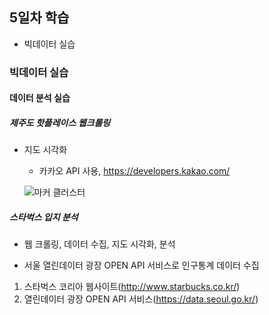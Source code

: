 ## 5일차 학습
- 빅데이터 실습

### 빅데이터 실습
#### 데이터 분석 실습

##### 제주도 핫플레이스 웹크롤링
- 지도 시각화
    - 카카오 API 사용, https://developers.kakao.com/

    ![마커 클러스터](https://raw.githubusercontent.com/Hsegunn/bigdata-analysis-2024/main/images/ba009.gif)

##### 스타벅스 입지 분석
- 웹 크롤링, 데이터 수집, 지도 시각화, 분석

- 서울 열린데이터 광장 OPEN API 서비스로 인구통계 데이터 수집

1. 스타벅스 코리아 웹사이트(http://www.starbucks.co.kr/) 
2. 열린데이터 광장 OPEN API 서비스(https://data.seoul.go.kr/)